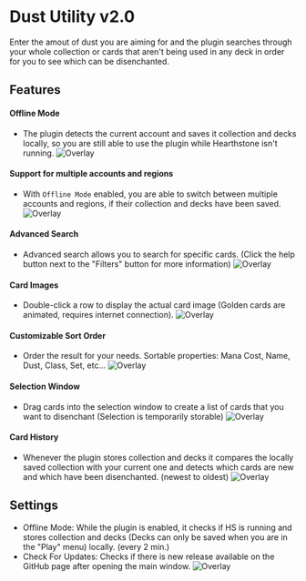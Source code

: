 # Dust Utility v2.0
Enter the amout of dust you are aiming for and the plugin searches through your whole collection or cards that aren't being used in any deck in order for you to see which can be disenchanted.

## Features
#### Offline Mode
- The plugin detects the current account and saves it collection and decks locally, so you are still able to use the plugin while Hearthstone isn't running.
![Overlay](https://i.imgur.com/O8LwlTT.png)

#### Support for multiple accounts and regions
- With `Offline Mode` enabled, you are able to switch between multiple accounts and regions, if their collection and decks have been saved.
![Overlay](https://i.imgur.com/5Iz4V70.png)

#### Advanced Search
- Advanced search allows you to search for specific cards. (Click the help button next to the "Filters" button for more information)
![Overlay](https://i.imgur.com/K4xECbA.png)

#### Card Images
- Double-click a row to display the actual card image (Golden cards are animated, requires internet connection).
![Overlay](https://i.imgur.com/iaV9Zhg.png)

#### Customizable Sort Order
- Order the result for your needs. Sortable properties: Mana Cost, Name, Dust, Class, Set, etc...
![Overlay](https://i.imgur.com/xwNNTsc.png)

#### Selection Window
- Drag cards into the selection window to create a list of cards that you want to disenchant (Selection is temporarily storable)
![Overlay](https://i.imgur.com/5Jf42JL.png)

#### Card History
- Whenever the plugin stores collection and decks it compares the locally saved collection with your current one and detects which cards are new and which have been disenchanted. (newest to oldest)
![Overlay](https://i.imgur.com/55Ucd4m.png)

## Settings
* Offline Mode: While the plugin is enabled, it checks if HS is running and stores collection and decks (Decks can only be saved when you are in the "Play" menu) locally. (every 2 min.)
* Check For Updates: Checks if there is new release available on the GitHub page after opening the main window.
![Overlay](https://i.imgur.com/FWou7M5.png)
